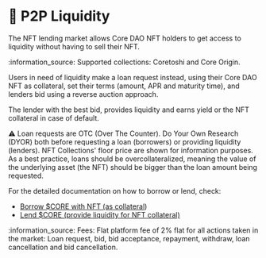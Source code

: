 # 🤝 P2P Liquidity

The NFT lending market allows Core DAO NFT holders to get access to liquidity without having to sell their NFT.

:information\_source: Supported collections: Coretoshi and Core Origin.

Users in need of liquidity make a loan request instead, using their Core DAO NFT as collateral, set their terms (amount, APR and maturity time), and lenders bid using a reverse auction approach.

The lender with the best bid, provides liquidity and earns yield or the NFT collateral in case of default.

:warning: Loan requests are OTC (Over The Counter). Do Your Own Research (DYOR) both before requesting a loan (borrowers) or providing liquidity (lenders). NFT Collections' floor price are shown for information purposes. As a best practice, loans should be overcollateralized, meaning the value of the underlying asset (the NFT) should be bigger than the loan amount being requested.

For the detailed documentation on how to borrow or lend, check:

* [Borrow $CORE with NFT (as collateral](../points/use-btc-as-collateral.md))
* [Lend $CORE (provide liquidity for NFT collateral)](../points/earn-providing-liquidity.md)

:information\_source: Fees: Flat platform fee of 2% flat for all actions taken in the market: Loan request, bid, bid acceptance, repayment, withdraw, loan cancellation and bid cancellation.
